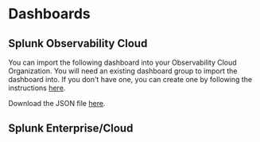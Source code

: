 # Dashboards

## Splunk Observability Cloud

You can import the following dashboard into your Observability Cloud Organization. You will need an existing dashboard group to import the dashboard into. If you don't have one, you can create one by following the instructions [here](https://docs.splunk.com/Observability/admin/organizations/dashboards.html#create-a-dashboard-group).

Download the JSON file [here](https://github.com/splunk/f1-simulator/blob/main/observability/dashboard_F1%202023%20-%20Current%20Player.json).

## Splunk Enterprise/Cloud
